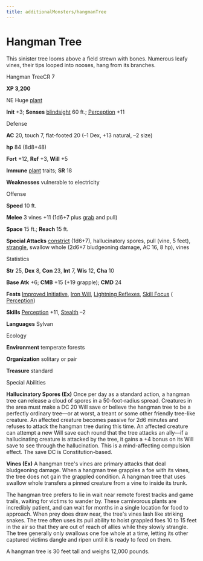 ```yaml
---
title: additionalMonsters/hangmanTree
---
```

# Hangman Tree

This sinister tree looms above a field strewn with bones. Numerous leafy vines, their tips looped into nooses, hang from its branches.

Hangman TreeCR 7

**XP 3,200**

NE Huge [plant](monsters/creatureTypes#_plant)

**Init** +3; **Senses** [blindsight](monsters/universalMonsterRules#_blindsight) 60 ft.; [Perception](additionalMonsters/../skills/perception#_perception) +11

Defense

**AC** 20, touch 7, flat-footed 20 (–1 Dex, +13 natural, –2 size)

**hp** 84 (8d8+48)

**Fort** +12, **Ref** +3, **Will** +5

**Immune** [plant](monsters/creatureTypes#_plant) traits; **SR** 18

**Weaknesses** vulnerable to electricity

Offense

**Speed** 10 ft.

**Melee** 3 vines +11 (1d6+7 plus [grab](monsters/universalMonsterRules#_grab) and pull)

**Space** 15 ft.; **Reach** 15 ft.

**Special Attacks** [constrict](monsters/universalMonsterRules#_constrict) (1d6+7), hallucinatory spores, pull (vine, 5 feet), [strangle](monsters/universalMonsterRules#_strangle), swallow whole (2d6+7 bludgeoning damage, AC 16, 8 hp), vines

Statistics

**Str** 25, **Dex** 8, **Con** 23, **Int** 7, **Wis** 12, **Cha** 10

**Base Atk** +6; **CMB** +15 (+19 grapple); **CMD** 24

**Feats** [Improved Initiative](additionalMonsters/../feats#_improved-initiative), [Iron Will](additionalMonsters/../feats#_iron-will), [Lightning Reflexes](additionalMonsters/../feats#_lightning-reflexes), [Skill Focus](additionalMonsters/../feats#_skill-focus) ( [Perception](additionalMonsters/../skills/perception#_perception))

**Skills** [Perception](additionalMonsters/../skills/perception#_perception) +11, [Stealth](additionalMonsters/../skills/stealth#_stealth) –2

**Languages** Sylvan

Ecology

**Environment** temperate forests

**Organization** solitary or pair

**Treasure** standard

Special Abilities

**Hallucinatory Spores (Ex)** Once per day as a standard action, a hangman tree can release a cloud of spores in a 50-foot-radius spread. Creatures in the area must make a DC 20 Will save or believe the hangman tree to be a perfectly ordinary tree—or at worst, a treant or some other friendly tree-like creature. An affected creature becomes passive for 2d6 minutes and refuses to attack the hangman tree during this time. An affected creature can attempt a new Will save each round that the tree attacks an ally—if a hallucinating creature is attacked by the tree, it gains a +4 bonus on its Will save to see through the hallucination. This is a mind-affecting compulsion effect. The save DC is Constitution-based.

**Vines (Ex)** A hangman tree's vines are primary attacks that deal bludgeoning damage. When a hangman tree grapples a foe with its vines, the tree does not gain the grappled condition. A hangman tree that uses swallow whole transfers a pinned creature from a vine to inside its trunk.

The hangman tree prefers to lie in wait near remote forest tracks and game trails, waiting for victims to wander by. These carnivorous plants are incredibly patient, and can wait for months in a single location for food to approach. When prey does draw near, the tree's vines lash like striking snakes. The tree often uses its pull ability to hoist grappled foes 10 to 15 feet in the air so that they are out of reach of allies while they slowly strangle. The tree generally only swallows one foe whole at a time, letting its other captured victims dangle and ripen until it is ready to feed on them.

A hangman tree is 30 feet tall and weighs 12,000 pounds.

